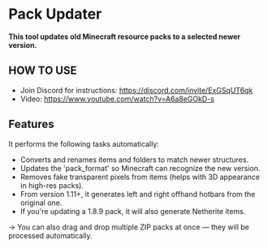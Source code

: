 # Pack Updater

**This tool updates old Minecraft resource packs to a selected newer version.**

## HOW TO USE
- Join Discord for instructions: https://discord.com/invite/ExGSqUT6qk
- Video: https://www.youtube.com/watch?v=A6a8eGOkD-s


## Features
It performs the following tasks automatically:
- Converts and renames items and folders to match newer structures.
- Updates the 'pack_format' so Minecraft can recognize the new version.
- Removes fake transparent pixels from items (helps with 3D appearance in high-res packs).
- From version 1.11+, it generates left and right offhand hotbars from the original one.
- If you're updating a 1.8.9 pack, it will also generate Netherite items.

→ You can also drag and drop multiple ZIP packs at once — they will be processed automatically.



